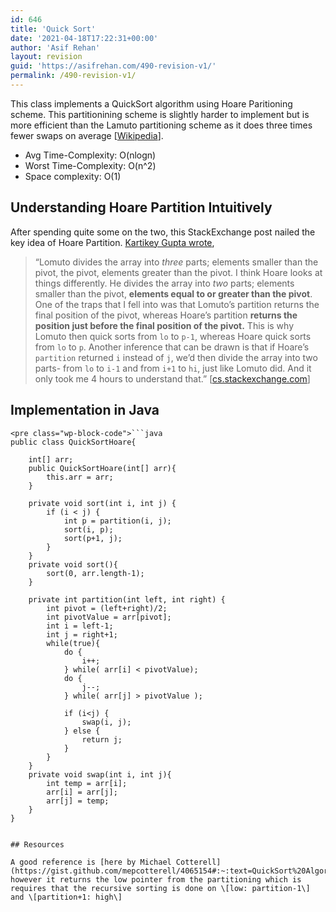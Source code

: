 ```yaml
---
id: 646
title: 'Quick Sort'
date: '2021-04-18T17:22:31+00:00'
author: 'Asif Rehan'
layout: revision
guid: 'https://asifrehan.com/490-revision-v1/'
permalink: /490-revision-v1/
---
```


This class implements a QuickSort algorithm using Hoare Paritioning scheme. This partitionining scheme is slightly harder to implement but is more efficient than the Lamuto partitioning scheme as it does three times fewer swaps on average \[[Wikipedia](https://en.wikipedia.org/wiki/Quicksort)\].

- Avg Time-Complexity: O(nlogn)
- Worst Time-Complexity: O(n^2)
- Space complexity: O(1)

## Understanding Hoare Partition Intuitively

After spending quite some on the two, this StackExchange post nailed the key idea of Hoare Partition. [Kartikey Gupta wrote](https://cs.stackexchange.com/questions/81045/how-does-hoares-quicksort-work-even-if-the-final-position-of-the-pivot-after-p),

> “Lomuto divides the array into *three* parts; elements smaller than the pivot, the pivot, elements greater than the pivot. I think Hoare looks at things differently. He divides the array into *two* parts; elements smaller than the pivot, **elements equal to or greater than the pivot**. One of the traps that I fell into was that Lomuto’s partition returns the final position of the pivot, whereas Hoare’s partition **returns the position just before the final position of the pivot.** This is why Lomuto then quick sorts from `lo` to `p-1`, whereas Hoare quick sorts from `lo` to `p`. Another inference that can be drawn is that if Hoare’s `partition` returned `i` instead of `j`, we’d then divide the array into two parts- from `lo` to `i-1` and from `i+1` to `hi`, just like Lomuto did. And it only took me 4 hours to understand that.” \[[cs.stackexchange.com](https://cs.stackexchange.com/questions/81045/how-does-hoares-quicksort-work-even-if-the-final-position-of-the-pivot-after-p)\]

## Implementation in Java 

```
<pre class="wp-block-code">```java
public class QuickSortHoare{

    int[] arr;
    public QuickSortHoare(int[] arr){
        this.arr = arr;
    }

    private void sort(int i, int j) {
		if (i < j) { 	
			int p = partition(i, j);
			sort(i, p);
			sort(p+1, j);
		}
	}
    private void sort(){
        sort(0, arr.length-1);
    }
    
    private int partition(int left, int right) {
        int pivot = (left+right)/2;
        int pivotValue = arr[pivot];
        int i = left-1;
        int j = right+1;
        while(true){
            do {
                i++;
            } while( arr[i] < pivotValue);
            do {
                j--;
            } while( arr[j] > pivotValue );

            if (i<j) {
                swap(i, j);
            } else {
                return j;
            }
        }
    }
    private void swap(int i, int j){
        int temp = arr[i];
        arr[i] = arr[j];
        arr[j] = temp;
    }
}
```
```

## Resources

A good reference is [here by Michael Cotterell](https://gist.github.com/mepcotterell/4065154#:~:text=QuickSort%20Algorithm&text=Determine%20the%20midpoint%20of%20your,%2C%20lo%2C%20hi)%20).) however it returns the low pointer from the partitioning which is requires that the recursive sorting is done on \[low: partition-1\] and \[partition+1: high\]